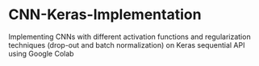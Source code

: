 # CNN-Keras-Implementation
Implementing CNNs with different activation functions and regularization techniques (drop-out and batch normalization) on Keras sequential API using Google Colab
